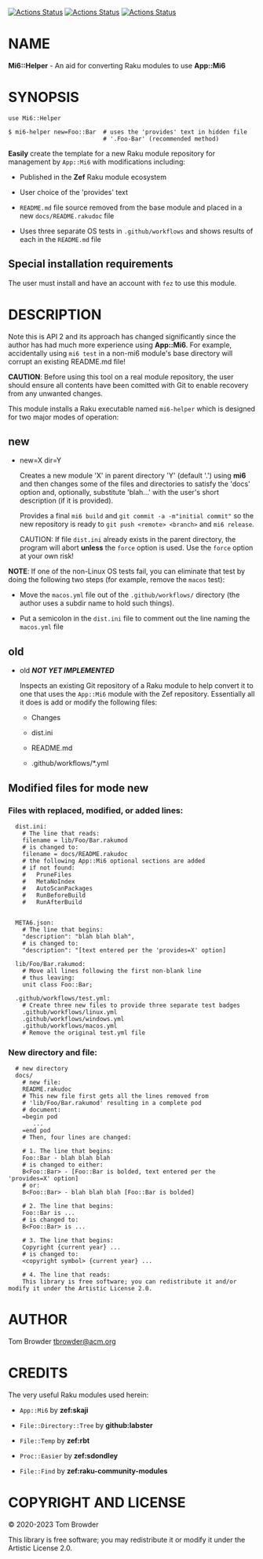 [![Actions Status](https://github.com/tbrowder/Mi6-Helper/actions/workflows/linux.yml/badge.svg)](https://github.com/tbrowder/Mi6-Helper/actions) [![Actions Status](https://github.com/tbrowder/Mi6-Helper/actions/workflows/macos.yml/badge.svg)](https://github.com/tbrowder/Mi6-Helper/actions) [![Actions Status](https://github.com/tbrowder/Mi6-Helper/actions/workflows/windows.yml/badge.svg)](https://github.com/tbrowder/Mi6-Helper/actions)

NAME
====

**Mi6::Helper** - An aid for converting Raku modules to use **App::Mi6**

SYNOPSIS
========

    use Mi6::Helper

    $ mi6-helper new=Foo::Bar  # uses the 'provides' text in hidden file 
                               # '.Foo-Bar' (recommended method)

**Easily** create the template for a new Raku module repository for management by `App::Mi6` with modifications including:

  * Published in the **Zef** Raku module ecosystem

  * User choice of the 'provides' text

  * `README.md` file source removed from the base module and placed in a new `docs/README.rakudoc` file

  * Uses three separate OS tests in `.github/workflows` and shows results of each in the `README.md` file

Special installation requirements
---------------------------------

The user must install and have an account with `fez` to use this module.

DESCRIPTION
===========

Note this is API 2 and its approach has changed significantly since the author has had much more experience using **App::Mi6**. For example, accidentally using `mi6 test` in a non-mi6 module's base directory will corrupt an existing README.md file!

**CAUTION**: Before using this tool on a real module repository, the user should ensure all contents have been comitted with Git to enable recovery from any unwanted changes.

This module installs a Raku executable named `mi6-helper` which is designed for two major modes of operation:

new
---

  * new=X dir=Y

    Creates a new module 'X' in parent directory 'Y' (default '.') using **mi6** and then changes some of the files and directories to satisfy the 'docs' option and, optionally, substitute 'blah...' with the user's short description (if it is provided).

    Provides a final `mi6 build` and `git commit -a -m"initial commit"` so the new repository is ready to `git push <remote> <branch>` and `mi6 release`.

    CAUTION: If file `dist.ini` already exists in the parent directory, the program will abort **unless** the `force` option is used. Use the `force` option at your own risk!

**NOTE**: If one of the non-Linux OS tests fail, you can eliminate that test by doing the following two steps (for example, remove the `macos` test):

  * Move the `macos.yml` file out of the `.github/workflows/` directory (the author uses a subdir name <dev> to hold such things).

  * Put a semicolon in the `dist.ini` file to comment out the line naming the `macos.yml` file

old
---

  * old ***NOT YET IMPLEMENTED***

    Inspects an existing Git repository of a Raku module to help convert it to one that uses the `App::Mi6` module with the Zef repository. Essentially all it does is add or modify the following files:

      * Changes

      * dist.ini

      * README.md

      * .github/workflows/*.yml

Modified files for mode **new**
-------------------------------

### Files with replaced, modified, or added lines:

      dist.ini:
        # The line that reads:
        filename = lib/Foo/Bar.rakumod
        # is changed to:
        filename = docs/README.rakudoc
        # the following App::Mi6 optional sections are added
        # if not found:
        #   PruneFiles
        #   MetaNoIndex
        #   AutoScanPackages
        #   RunBeforeBuild
        #   RunAfterBuild


      META6.json:
        # The line that begins:
        "description": "blah blah blah",
        # is changed to:
        "description": "[text entered per the 'provides=X' option]

      lib/Foo/Bar.rakumod:
        # Move all lines following the first non-blank line
        # thus leaving:
        unit class Foo::Bar;

      .github/workflows/test.yml:
        # Create three new files to provide three separate test badges
        .github/workflows/linux.yml
        .github/workflows/windows.yml
        .github/workflows/macos.yml
        # Remove the original test.yml file

### New directory and file:

      # new directory
      docs/
        # new file:
        README.rakudoc
        # This new file first gets all the lines removed from
        # 'lib/Foo/Bar.rakumod' resulting in a complete pod
        # document:
        =begin pod
           ...
        =end pod
        # Then, four lines are changed:

        # 1. The line that begins:
        Foo::Bar - blah blah blah
        # is changed to either:
        B<Foo::Bar> - [Foo::Bar is bolded, text entered per the 'provides=X' option]
        # or:
        B<Foo::Bar> - blah blah blah [Foo::Bar is bolded]

        # 2. The line that begins:
        Foo::Bar is ...
        # is changed to:
        B<Foo::Bar> is ...

        # 3. The line that begins:
        Copyright {current year} ...
        # is changed to:
        <copyright symbol> {current year} ...

        # 4. The line that reads:
        This library is free software; you can redistribute it and/or modify it under the Artistic License 2.0.

AUTHOR
======

Tom Browder <tbrowder@acm.org>

CREDITS
=======

The very useful Raku modules used herein:

  * `App::Mi6` by **zef:skaji**

  * `File::Directory::Tree` by **github:labster**

  * `File::Temp` by **zef:rbt**

  * `Proc::Easier` by **zef:sdondley**

  * `File::Find` by **zef:raku-community-modules**

COPYRIGHT AND LICENSE
=====================

&#x00A9; 2020-2023 Tom Browder

This library is free software; you may redistribute it or modify it under the Artistic License 2.0.

